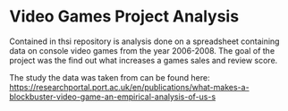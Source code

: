 # Video Games Project Analysis

Contained in thsi repository is analysis done on a spreadsheet containing data on console video games from the year 2006-2008. The goal of the project was the find out what increases a games sales and review score.

The study the data was taken from can be found here: https://researchportal.port.ac.uk/en/publications/what-makes-a-blockbuster-video-game-an-empirical-analysis-of-us-s
